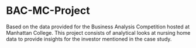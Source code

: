 # BAC-MC-Project
Based on the data provided for the Business Analysis Competition hosted at Manhattan College. This project consists of analytical looks at nursing home data to provide insights for the investor mentioned in the case study.
